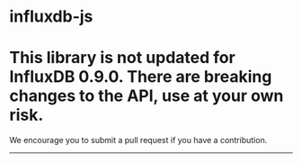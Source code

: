 influxdb-js
==========

# This library is not updated for InfluxDB 0.9.0. There are breaking changes to the API, use at your own risk.

We encourage you to submit a pull request if you have a contribution.

----------

